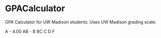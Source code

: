 # GPACalculator
GPA Calculator for UW Madison students.
Uses UW Madison grading scale:

A - 4.00
AB - 
B
BC
C
D
F
